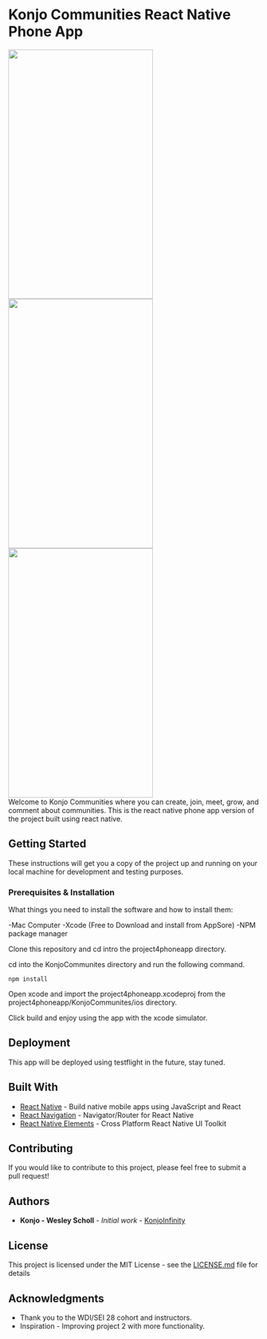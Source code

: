 # Konjo Communities React Native Phone App
<div class="row space-between">
<img src="https://user-images.githubusercontent.com/46323883/59458522-a152d480-8de8-11e9-9e71-acb8d1dc6ecf.png" width="290" height="500">
<img src="https://user-images.githubusercontent.com/46323883/59458540-a9127900-8de8-11e9-8c27-64adbe5bb623.png" width="290" height="500">
<img src="https://user-images.githubusercontent.com/46323883/59458548-ad3e9680-8de8-11e9-8f28-605e590c6a0d.png" width="290" height="500">
</div>
Welcome to Konjo Communities where you can create, join, meet, grow, and comment about communities. This is the react native phone app version of the project built using react native.

## Getting Started

These instructions will get you a copy of the project up and running on your local machine for development and testing purposes.

### Prerequisites & Installation

What things you need to install the software and how to install them:

-Mac Computer
-Xcode (Free to Download and install from AppSore)
-NPM package manager

Clone this repository and cd intro the project4phoneapp directory.

cd into the KonjoCommunites directory and run the following command.

```
npm install
```

Open xcode and import the project4phoneapp.xcodeproj from the project4phoneapp/KonjoCommunites/ios directory.

Click build and enjoy using the app with the xcode simulator.

## Deployment

This app will be deployed using testflight in the future, stay tuned.

## Built With

- [React Native](https://facebook.github.io/react-native/) - Build native mobile apps using JavaScript and React
- [React Navigation](https://reactnavigation.org/) - Navigator/Router for React Native
- [React Native Elements](https://github.com/react-native-training/react-native-elements) - Cross Platform React Native UI Toolkit

## Contributing

If you would like to contribute to this project, please feel free to submit a pull request!

## Authors

- **Konjo - Wesley Scholl** - _Initial work_ - [KonjoInfinity](https://github.com/konjoinfinity)

## License

This project is licensed under the MIT License - see the [LICENSE.md](LICENSE.md) file for details

## Acknowledgments

- Thank you to the WDI/SEI 28 cohort and instructors.
- Inspiration - Improving project 2 with more functionality.

